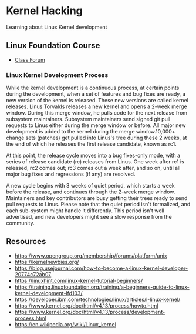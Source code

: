 # Kernel Hacking

Learning about Linux Kernel development

## Linux Foundation Course

- [Class Forum](https://forum.linuxfoundation.org/categories/lfd103-class-forum)

### Linux Kernel Development Process

While the kernel development is a continuous process, at certain points during the development, when a set of features and bug fixes are ready, a new version of the kernel is released. These new versions are called kernel releases. Linus Torvalds releases a new kernel and opens a 2-week merge window. During this merge window, he pulls code for the next release from subsystem maintainers. Subsystem maintainers send signed git pull requests to Linus either during the merge window or before. All major new development is added to the kernel during the merge window.10,000+ change sets (patches) get pulled into Linus's tree during these 2 weeks, at the end of which he releases the first release candidate, known as rc1.

At this point, the release cycle moves into a bug fixes-only mode, with a series of release candidate (rc) releases from Linus. One week after rc1 is released, rc2 comes out; rc3 comes out a week after, and so on, until all major bug fixes and regressions (if any) are resolved.

A new cycle begins with 3 weeks of quiet period, which starts a week before the release, and continues through the 2-week merge window. Maintainers and key contributors are busy getting their trees ready to send pull requests to Linus. Please note that the quiet period isn't formalized, and each sub-system might handle it differently. This period isn't well advertised, and new developers might see a slow response from the community.

## Resources

- https://www.opengroup.org/membership/forums/platform/unix
- https://kernelnewbies.org/
- https://blog.usejournal.com/how-to-become-a-linux-kernel-developer-20774c72ab07
- https://linuxhint.com/linux-kernel-tutorial-beginners/
- https://training.linuxfoundation.org/training/a-beginners-guide-to-linux-kernel-development-lfd103/
- https://developer.ibm.com/technologies/linux/articles/l-linux-kernel/
- https://www.kernel.org/doc/html/v4.13/process/howto.html
- https://www.kernel.org/doc/html/v4.13/process/development-process.html
- https://en.wikipedia.org/wiki/Linux_kernel
